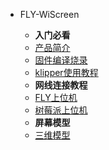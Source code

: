 * FLY-WiScreen

    * **入门必看**
    * [产品简介](/board/fly_WiScreen/README.md)
    * [固件编译烧录](/board/fly_WiScreen/flash.md)
    * [klipper使用教程](/board/fly_WiScreen/klipper.md)
    * **网线连接教程**
    * [FLY上位机](/board/fly_WiScreen/fly.md)
    * [树莓派上位机](/board/fly_WiScreen/rpi.md)
    * **屏幕模型**
    * [三维模型](/board/fly_WiScreen/3dmodel.md)

